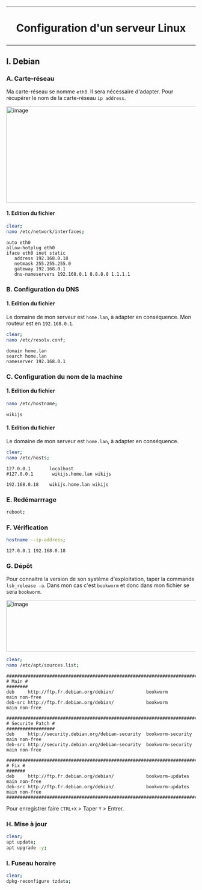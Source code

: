 ----------------------------------------------------------------------------------------------------------------------------
# <p align='center'> Configuration d'un serveur Linux </p>
----------------------------------------------------------------------------------------------------------------------------
## I. Debian
### A. Carte-réseau
Ma carte-réseau se nomme `eth0`. Il sera nécessaire d'adapter. Pour récupérer le nom de la carte-réseau `ip address`.

<img width="1391" height="256" alt="image" src="https://github.com/user-attachments/assets/8a893315-2c0c-4639-9573-b38d5d65b4c9" />

#### 1. Edition du fichier
```bash
clear;
nano /etc/network/interfaces;
```

```
auto eth0
allow-hotplug eth0
iface eth0 inet static
   address 192.168.0.18
   netmask 255.255.255.0
   gateway 192.168.0.1
   dns-nameservers 192.168.0.1 8.8.8.8 1.1.1.1
```

### B. Configuration du DNS
#### 1. Edition du fichier
Le domaine de mon serveur est `home.lan`, à adapter en conséquence. Mon routeur est en `192.168.0.1`.
```bash
clear;
nano /etc/resolv.conf;
```
```
domain home.lan
search home.lan
nameserver 192.168.0.1
```

### C. Configuration du nom de la machine
#### 1. Edition du fichier
```bash
nano /etc/hostname;
```
```
wikijs
```

#### 1. Edition du fichier
Le domaine de mon serveur est `home.lan`, à adapter en conséquence. 
```bash
clear;
nano /etc/hosts;
```

```
127.0.0.1       localhost
#127.0.0.1       wikijs.home.lan wikijs

192.168.0.18    wikijs.home.lan wikijs
```
### E. Redémarrrage
```bash
reboot;
```
### F. Vérification
```bash
hostname --ip-address;
```

```
127.0.0.1 192.168.0.18
```

### G. Dépôt
Pour connaitre la version de son système d'exploitation, taper la commande `lsb_release -a`. Dans mon cas c'est `bookworm` et donc dans mon fichier se sera `bookworm`.

<img width="653" height="137" alt="image" src="https://github.com/user-attachments/assets/862b6088-361a-49bc-9d3e-649c90e9ef1d" />


```bash
clear;
nano /etc/apt/sources.list;
```

```
####################################################################################################
# Main #
########
deb     http://ftp.fr.debian.org/debian/            bookworm           main non-free
deb-src http://ftp.fr.debian.org/debian/            bookworm           main non-free

####################################################################################################
# Securite Patch #
##################
deb     http://security.debian.org/debian-security  bookworm-security  main non-free
deb-src http://security.debian.org/debian-security  bookworm-security  main non-free

####################################################################################################
# Fix #
#######
deb     http://ftp.fr.debian.org/debian/            bookworm-updates   main non-free
deb-src http://ftp.fr.debian.org/debian/            bookworm-updates   main non-free
####################################################################################################
```

Pour enregistrer faire `CTRL+X` > Taper `Y` > Entrer.

### H. Mise à jour
```bash
clear;
apt update;
apt upgrade -y;
```

### I. Fuseau horaire
```bash
clear;
dpkg-reconfigure tzdata;
```
